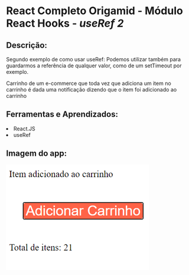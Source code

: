 # React Completo Origamid - Módulo React Hooks - <i>useRef 2</i>
## Descrição:
<p> Segundo exemplo de como usar useRef: 
Podemos utilizar também para guardarmos a referência de qualquer valor, como de um setTimeout por exemplo.
</p>
<p> Carrinho de um e-commerce que toda vez que adiciona um item no carrinho é dada uma notificação dizendo que o item foi adicionado ao carrinho</p>


## Ferramentas e Aprendizados:
<li>React.JS </li>
<li>useRef</li>



## Imagem do app:

<img src="./img.png"/>






